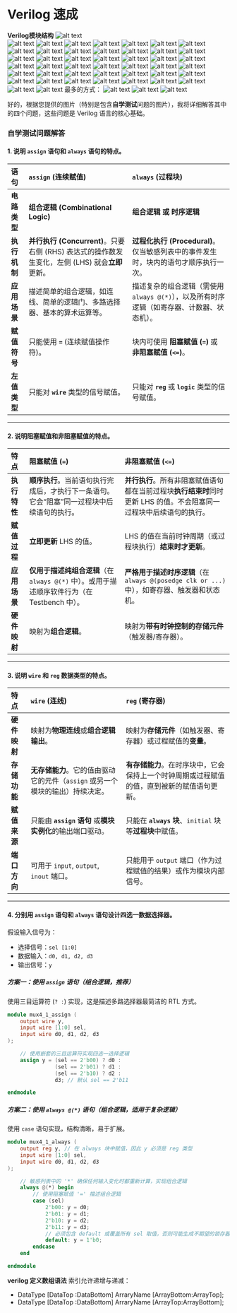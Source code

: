 # Verilog 速成  
**Verilog模块结构**
![alt text](./images/image.png)  
![alt text](./images/image-1.png)
![alt text](./images/image-2.png)
![alt text](./images/image-3.png)
![alt text](./images/image-4.png)
![alt text](./images/image-5.png)
![alt text](./images/image-6.png)
![alt text](./images/image-7.png)
![alt text](./images/image-8.png)
![alt text](./images/image-9.png)
![alt text](./images/image-10.png)
![alt text](./images/image-11.png)
![alt text](./images/image-12.png)
![alt text](./images/image-13.png)
![alt text](./images/image-14.png)
![alt text](./images/image-15.png)
![alt text](./images/image-16.png)
![alt text](./images/image-17.png)
![alt text](./images/image-18.png)
![alt text](./images/image-19.png)
![alt text](./images/image-20.png)
![alt text](./images/image-21.png)
![alt text](./images/image-22.png)
![alt text](./images/image-23.png)
![alt text](./images/image-24.png)
![alt text](./images/image-25.png)
![alt text](./images/image-26.png)
![alt text](./images/image-27.png)
![alt text](./images/image-28.png)
![alt text](./images/image-29.png)
![alt text](./images/image-31.png)
![alt text](./images/image-32.png)
![alt text](./images/image-33.png)
![alt text](./images/image-34.png)
![alt text](./images/image-35.png)
![alt text](./images/image-36.png)
![alt text](./images/image-37.png)
![alt text](./images/image-38.png)
![alt text](./images/image-39.png)
![alt text](./images/image-40.png)
![alt text](./images/image-41.png)
![alt text](./images/image-42.png)
![alt text](./images/image-43.png)
![alt text](./images/image-44.png)
![alt text](./images/image-45.png)
最多的方式：
![alt text](./images/image-46.png)
![alt text](./images/image-47.png)
![alt text](./images/image-48.png)


好的，根据您提供的图片（特别是包含**自学测试**问题的图片），我将详细解答其中的四个问题，这些问题是 Verilog 语言的核心基础。

### 自学测试问题解答

#### 1\. 说明 `assign` 语句和 `always` 语句的特点。

| 语句 | `assign` (连续赋值) | `always` (过程块) |
| :--- | :--- | :--- |
| **电路类型** | **组合逻辑 (Combinational Logic)** | **组合逻辑 或 时序逻辑** |
| **执行机制** | **并行执行 (Concurrent)**。只要右侧 (RHS) 表达式的操作数发生变化，左侧 (LHS) 就会**立即**更新。 | **过程化执行 (Procedural)**。仅当敏感列表中的事件发生时，块内的语句才顺序执行一次。 |
| **应用场景** | 描述简单的组合逻辑，如连线、简单的逻辑门、多路选择器、基本的算术运算等。 | 描述复杂的组合逻辑（需使用 `always @(*)`），以及所有时序逻辑（如寄存器、计数器、状态机）。 |
| **赋值符号** | 只能使用 **`=`** (连续赋值操作符)。 | 块内可使用 **阻塞赋值 (`=`)** 或 **非阻塞赋值 (`<=`)**。 |
| **左值类型** | 只能对 **`wire`** 类型的信号赋值。 | 只能对 **`reg`** 或 **`logic`** 类型的信号赋值。 |

-----

#### 2\. 说明阻塞赋值和非阻塞赋值的特点。

| 特点 | 阻塞赋值 (`=`) | 非阻塞赋值 (`<=`) |
| :--- | :--- | :--- |
| **执行特性** | **顺序执行**。当前语句执行完成后，才执行下一条语句。它会“阻塞”同一过程块中后续语句的执行。 | **并行执行**。所有非阻塞赋值语句都在当前过程块**执行结束时**同时更新 LHS 的值。不会阻塞同一过程块中后续语句的执行。 |
| **赋值过程** | **立即更新** LHS 的值。 | LHS 的值在当前时钟周期（或过程块执行）**结束时才更新**。 |
| **应用场景** | **仅用于描述纯组合逻辑**（在 `always @(*)` 中）。或用于描述顺序软件行为（在 Testbench 中）。 | **严格用于描述时序逻辑**（在 `always @(posedge clk or ...)` 中），如寄存器、触发器和状态机。 |
| **硬件映射** | 映射为**组合逻辑**。 | 映射为**带有时钟控制的存储元件**（触发器/寄存器）。 |

-----

#### 3\. 说明 `wire` 和 `reg` 数据类型的特点。

| 特点 | `wire` (连线) | `reg` (寄存器) |
| :--- | :--- | :--- |
| **硬件映射** | 映射为**物理连线**或**组合逻辑输出**。 | 映射为**存储元件**（如触发器、寄存器）或过程赋值的**变量**。 |
| **存储功能** | **无存储能力**。它的值由驱动它的元件（`assign` 或另一个模块的输出）持续决定。 | **有存储能力**。在时序块中，它会保持上一个时钟周期或过程赋值的值，直到被新的赋值语句更新。 |
| **赋值来源** | 只能由 **`assign` 语句** 或**模块实例化**的输出端口驱动。 | 只能在 **`always` 块**、`initial` 块等**过程块**中赋值。 |
| **端口方向** | 可用于 `input`, `output`, `inout` 端口。 | 只能用于 `output` 端口（作为过程赋值的结果）或作为模块内部信号。 |

-----

#### 4\. 分别用 `assign` 语句和 `always` 语句设计四选一数据选择器。

假设输入信号为：

  * 选择信号：`sel [1:0]`
  * 数据输入：`d0, d1, d2, d3`
  * 输出信号：`y`

##### 方案一：使用 `assign` 语句（组合逻辑，推荐）

使用三目运算符 (`? :`) 实现，这是描述多路选择器最简洁的 RTL 方式。

```verilog
module mux4_1_assign (
    output wire y,
    input wire [1:0] sel,
    input wire d0, d1, d2, d3
);

    // 使用嵌套的三目运算符实现四选一选择逻辑
    assign y = (sel == 2'b00) ? d0 : 
               (sel == 2'b01) ? d1 : 
               (sel == 2'b10) ? d2 : 
               d3; // 默认 sel == 2'b11

endmodule
```

##### 方案二：使用 `always @(*)` 语句（组合逻辑，适用于复杂逻辑）

使用 `case` 语句实现，结构清晰，易于扩展。

```verilog
module mux4_1_always (
    output reg y, // 在 always 块中赋值，因此 y 必须是 reg 类型
    input wire [1:0] sel,
    input wire d0, d1, d2, d3
);

    // 敏感列表中的 '*' 确保任何输入变化时都重新计算，实现组合逻辑
    always @(*) begin
        // 使用阻塞赋值 '=' 描述组合逻辑
        case (sel)
            2'b00: y = d0;
            2'b01: y = d1;
            2'b10: y = d2;
            2'b11: y = d3;
            // 必须包含 default 或覆盖所有 sel 取值，否则可能生成不期望的锁存器(Latch)
            default: y = 1'b0; 
        endcase
    end

endmodule
```


**verilog 定义数组语法**
索引允许递增与递减：
* DataType [DataTop :DataBottom] ArraryName [ArrayBottom:ArrayTop];
* DataType [DataTop :DataBottom] ArraryName [ArrayTop:ArrayBottom];
